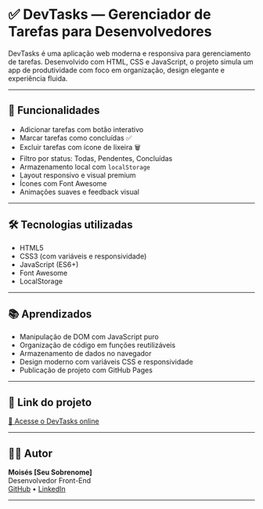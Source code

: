 # ✅ DevTasks — Gerenciador de Tarefas para Desenvolvedores

DevTasks é uma aplicação web moderna e responsiva para gerenciamento de tarefas. Desenvolvido com HTML, CSS e JavaScript, o projeto simula um app de produtividade com foco em organização, design elegante e experiência fluida.

---

## 🚀 Funcionalidades

- Adicionar tarefas com botão interativo
- Marcar tarefas como concluídas ✅
- Excluir tarefas com ícone de lixeira 🗑️
- Filtro por status: Todas, Pendentes, Concluídas
- Armazenamento local com `localStorage`
- Layout responsivo e visual premium
- Ícones com Font Awesome
- Animações suaves e feedback visual

---

## 🛠️ Tecnologias utilizadas

- HTML5
- CSS3 (com variáveis e responsividade)
- JavaScript (ES6+)
- Font Awesome
- LocalStorage

---

## 📚 Aprendizados

- Manipulação de DOM com JavaScript puro
- Organização de código em funções reutilizáveis
- Armazenamento de dados no navegador
- Design moderno com variáveis CSS e responsividade
- Publicação de projeto com GitHub Pages

---

## 🔗 Link do projeto

[🔗 Acesse o DevTasks online](https://moisesoliveira69.github.io/Dev_Tasks/)

---

## 👨‍💻 Autor

**Moisés [Seu Sobrenome]**  
Desenvolvedor Front-End  
[GitHub](https://github.com/MoisesOliveira69) • [LinkedIn](https://www.linkedin.com/in/mois%C3%A9s-d%C3%B3rea-231126240/)

---

